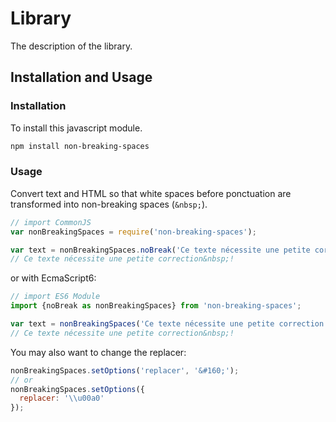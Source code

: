 # Library

The description of the library.

## Installation and Usage

### Installation

To install this javascript module.

```bash
npm install non-breaking-spaces
```

### Usage

Convert text and HTML so that white spaces before ponctuation are transformed into non-breaking spaces (`&nbsp;`).

```javascript
// import CommonJS
var nonBreakingSpaces = require('non-breaking-spaces');

var text = nonBreakingSpaces.noBreak('Ce texte nécessite une petite correction !');
// Ce texte nécessite une petite correction&nbsp;!
```


or with EcmaScript6:
```javascript
// import ES6 Module
import {noBreak as nonBreakingSpaces} from 'non-breaking-spaces';

var text = nonBreakingSpaces('Ce texte nécessite une petite correction !');
// Ce texte nécessite une petite correction&nbsp;!
```

You may also want to change the replacer:
```javascript
nonBreakingSpaces.setOptions('replacer', '&#160;');
// or
nonBreakingSpaces.setOptions({
  replacer: '\\u00a0'
});
```
